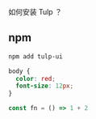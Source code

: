 如何安装 Tulp ？

## npm

```bash
npm add tulp-ui
```

```css
body {
  color: red;
  font-size: 12px;
}
```

```js
const fn = () => 1 + 2
```